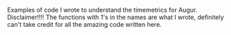 Examples of code I wrote to understand the timemetrics for Augur.
Disclaimer!!!! The functions with 1's in the names are what I wrote, definitely can't take credit for all the amazing code written here.
